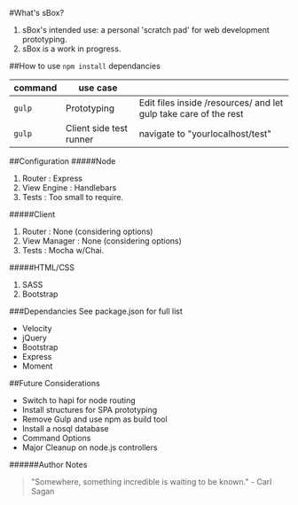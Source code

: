 
#What's sBox?
1. sBox's intended use: a personal 'scratch pad' for web development prototyping.
2. sBox is a work in progress.

##How to use
`npm install` dependancies

command | use case | &nbsp;
------------ | ------------- | -------------
`gulp` | Prototyping | Edit files inside /resources/ and let gulp take care of the rest
`gulp` | Client side test runner | navigate to "yourlocalhost/test"

##Configuration
#####Node
1. Router : Express
2. View Engine : Handlebars
3. Tests : Too small to require.

#####Client
1. Router : None (considering options)
2. View Manager : None (considering options)
3. Tests : Mocha w/Chai.

#####HTML/CSS
1. SASS
2. Bootstrap

###Dependancies
See package.json for full list
+ Velocity
+ jQuery
+ Bootstrap
+ Express
+ Moment

##Future Considerations
+ Switch to hapi for node routing
+ Install structures for SPA prototyping
+ Remove Gulp and use npm as build tool
+ Install a nosql database
+ Command Options
+ Major Cleanup on node.js controllers

######Author Notes
> "Somewhere, something incredible is waiting to be known." - Carl Sagan